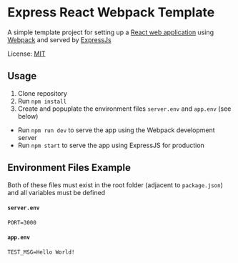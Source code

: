 # Express React Webpack Template

A simple template project for setting up a [React web application](https://reactjs.org/) using [Webpack](https://webpack.js.org/) and served by [ExpressJs](https://expressjs.com/)

License: [MIT](https://opensource.org/licenses/MIT)

## Usage

1. Clone repository
2. Run `npm install`
3. Create and popuplate the environment files `server.env` and `app.env` (see below)

* Run `npm run dev` to serve the app using the Webpack development server
* Run `npm start` to serve the app using ExpressJS for production

## Environment Files Example

Both of these files must exist in the root folder (adjacent to `package.json`) and all variables must be defined

#### `server.env`
```
PORT=3000
```

#### `app.env`
```
TEST_MSG=Hello World!
```

